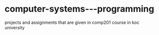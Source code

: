 # computer-systems---programming
projects and assignments that are given in comp201 course in koc university

